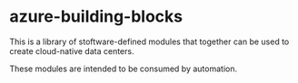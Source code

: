 # azure-building-blocks

This is a library of stoftware-defined modules that together can be used to create cloud-native data centers.

These modules are intended to be consumed by automation.  
